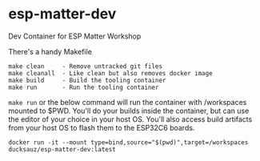 # esp-matter-dev

Dev Container for ESP Matter Workshop

There's a handy Makefile

    make clean     - Remove untracked git files
    make cleanall  - Like clean but also removes docker image
    make build     - Build the tooling container
    make run       - Run the tooling container

`make run` or the below command will run the container with 
/workspaces mounted to $PWD. You'll do your builds inside the container,
but can use the editor of your choice in your host OS. You'll
also access build artifacts from your host OS to flash them to
the ESP32C6 boards.

```
docker run -it --mount type=bind,source="$(pwd)",target=/workspaces ducksauz/esp-matter-dev:latest
```